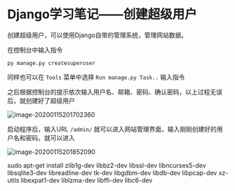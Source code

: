 # Django学习笔记——创建超级用户

创建超级用户，可以使用Django自带的管理系统，管理网站数据。

在控制台中输入指令

```
py manage.py createsuperuser
```

同样也可以在 `Tools` 菜单中选择 `Run manage.py Task..` 输入指令

之后根据控制台的提示依次输入用户名、邮箱、密码、确认密码，以上过程无误后，就创建好了超级用户

![image-20200115201702360](C:\Users\10378\AppData\Roaming\Typora\typora-user-images\image-20200115201702360.png)

启动程序后，输入URL `/admin/` 就可以进入网站管理界面，输入刚刚创建好的用户名和密码，就可以进入

![image-20200115201852090](C:\Users\10378\AppData\Roaming\Typora\typora-user-images\image-20200115201852090.png)

sudo apt-get install zlib1g-dev libbz2-dev libssl-dev libncurses5-dev libsqlite3-dev libreadline-dev tk-dev libgdbm-dev libdb-dev libpcap-dev xz-utils libexpat1-dev liblzma-dev libffi-dev libc6-dev